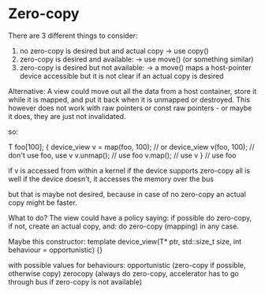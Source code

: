 # Zero-copy

There are 3 different things to consider:

1) no zero-copy is desired but and actual copy
	-> use copy()
2) zero-copy is desired and available:
	-> use move() (or something similar)
3) zero-copy is desired but not available:
	-> a move() maps a host-pointer device accessible
	   but it is not clear if an actual copy is desired

Alternative:
A view could move out all the data from a host container, 
store it while it is mapped, and put it back when it is unmapped
or destroyed.
This however does not work with raw pointers or 
const raw pointers - or maybe it does, they are just not invalidated.

so:

T foo[100];
{
	device_view<T> v = map(foo, 100); 
	// or
	device_view<T> v(foo, 100);
	// don't use foo, use v
	v.unmap();
	// use foo
	v.map();
	// use v
}
// use foo

if v is accessed from within a kernel
if the device supports zero-copy all is well
if the device doesn't, it accesses the memory over the bus

but that is maybe not desired, because in case of no zero-copy
an actual copy might be faster.

What to do?
The view could have a policy saying: if possible do zero-copy,
if not, create an actual copy, and: do zero-copy (mapping) in
any case.

Maybe this constructor:
template <typename T>
device_view(T* ptr, std::size_t size, int behaviour = opportunistic)
{}

with possible values for behaviours:
opportunistic (zero-copy if possible, otherwise copy)
zerocopy (always do zero-copy, accelerator has to go through 
	bus if zero-copy is not available)



